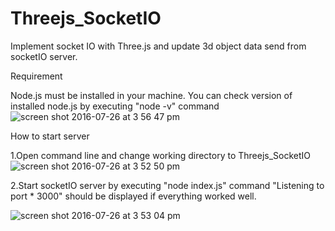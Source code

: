 # Threejs_SocketIO
Implement socket IO with Three.js and update 3d object data send from socketIO server.

Requirement

Node.js must be installed in your machine.
You can check version of installed node.js by executing "node -v" command
![screen shot 2016-07-26 at 3 56 47 pm](https://cloud.githubusercontent.com/assets/4947210/17134328/9aa5ebae-5349-11e6-90cb-c60cafcbe7dd.png)


How to start server

1.Open command line and change working directory to Threejs_SocketIO
![screen shot 2016-07-26 at 3 52 50 pm](https://cloud.githubusercontent.com/assets/4947210/17134260/47afdd7e-5349-11e6-837e-0dd983b3efd9.png)

2.Start socketIO server by executing  "node index.js" command
"Listening to port * 3000" should be displayed if everything worked well.

![screen shot 2016-07-26 at 3 53 04 pm](https://cloud.githubusercontent.com/assets/4947210/17134261/47b42eb0-5349-11e6-882f-b81a47a7eed4.png)
